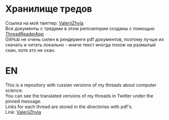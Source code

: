 # Хранилище тредов
Ссылка на мой твиттер: [ValeriiZhyla](https://twitter.com/ValeriiZhyla)  
Все документы с тредами в этом репозитории созданы с помощью [ThreadReaderApp](https://threadreaderapp.com/)  
GitHub не очень силен в рендеринге pdf документов, поэтому лучше их скачать и читать локально - иначе текст иногда похож на размытый скан, хотя это не скан.  

# EN
This is a repository with russian versions of my threads about computer science.  
You can see the translated versions of my threads in Twitter under the pinned message.  
Links for each thread are stored in the directories with pdf's.  
Link: [ValeriiZhyla](https://twitter.com/ValeriiZhyla)

